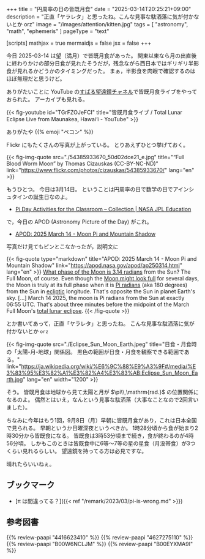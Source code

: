 +++
title = "円周率の日の皆既月食"
date =  "2025-03-14T20:25:21+09:00"
description = "正直「ヤラレタ」と思ったね。こんな見事な駄洒落に気が付かないとか orz"
image = "/images/attention/kitten.jpg"
tags = [ "astronomy", "math", "ephemeris" ]
pageType = "text"

[scripts]
  mathjax = true
  mermaidjs = false
  jsx = false
+++

今日 2025-03-14 は望（満月）で皆既月食があった。
関東以東なら月の出直後に終わりかけの部分日食が見れたそうだが，残念ながら西日本ではギリギリ半影食が見れるかどうかのタイミングだった。
まぁ，半影食を肉眼で確認するのはほぼ無理だと思うけど。

ありがたいことに YouTube の[すばる望遠鏡チャネル](https://www.youtube.com/@SubaruTelescopeNAOJ)で皆既月食ライブをやっておられた。
アーカイブも見れる。

{{< fig-youtube id="TGrFZOJeFCI" title="皆既月食ライブ / Total Lunar Eclipse Live from Maunakea, Hawai‘i - YouTube" >}}

ありがたや {{% emoji "ペコン" %}}

Flickr にもたくさんの写真が上がっている。
とりあえずひとつ挙げておく。

{{< fig-img-quote src="./54385933670_50d02dce21_e.jpg" title="“Full Blood Worm Moon” by Thomas Cizauskas (CC-BY-NC-ND)" link="https://www.flickr.com/photos/cizauskas/54385933670/" lang="en" >}}

もうひとつ。
今日は3月14日。
ということは円周率の日で数学の日でアインシュタインの誕生日なのよ。

- [Pi Day Activities for the Classroom – Collection | NASA JPL Education](https://www.jpl.nasa.gov/edu/resources/collection/pi-day-activities-for-the-classroom/)

で，今日の APOD (Astronomy Picture of the Day) がこれ。

- [APOD: 2025 March 14 - Moon Pi and Mountain Shadow](https://apod.nasa.gov/apod/ap250314.html)

写真だけ見てもピンとこなかったが，説明文に

{{< fig-quote type="markdown" title="APOD: 2025 March 14 - Moon Pi and Mountain Shadow" link="https://apod.nasa.gov/apod/ap250314.html" lang="en" >}}
[What phase of the Moon is 3.14 radians](https://www.jpl.nasa.gov/edu/resources/collection/pi-day-activities-for-the-classroom/) from the Sun? The Full Moon, of course. Even though the [Moon might look full](https://earthsky.org/moon-phases/full-moon) for several days, the Moon is truly at its full phase when it is [Pi radians](https://www.mathsisfun.com/geometry/radians.html) (aka 180 degrees) from the Sun in [ecliptic](https://en.wikipedia.org/wiki/Ecliptic_coordinate_system) longitude. That's opposite the Sun in planet Earth's sky. [...] March 14 2025, the moon is Pi radians from the Sun at exactly 06:55 UTC. That's about three minutes before the midpoint of the March Full Moon's [total lunar eclipse](https://earthsky.org/astronomy-essentials/total-lunar-eclipse-march-13-14-2025/).
{{< /fig-quote >}}

とか書いてあって，正直「ヤラレタ」と思ったね。
こんな見事な駄洒落に気が付かないとか `orz`

{{< fig-img-quote src="./Eclipse_Sun_Moon_Earth.jpeg" title="日食・月食時の「太陽-月-地球」関係図。 黒色の範囲が日食・月食を観察できる範囲である。" link="https://ja.wikipedia.org/wiki/%E6%9C%88%E9%A3%9F#/media/%E3%83%95%E3%82%A1%E3%82%A4%E3%83%AB:Eclipse_Sun_Moon_Earth.jpg" lang="en" width="1200" >}}

そう。
皆既月食は地球から見て太陽と月が $\pi\\,\mathrm{rad.}$ の位置関係になるのよ。
偶然とはいえ，なんという見事な駄洒落（大事なことなので2回言いました）。

ちなみに今年はもう1回，9月8日（月）早朝に皆既月食があり，これは日本全国で見られる。
早朝というか日曜深夜というべきか。
1時28分頃から食が始まり2時30分から皆既食になる。
皆既食は3時53分頃まで続き，食が終わるのが4時56分頃。
しかもこのときは皆既食中に6等〜7等の星の星食（月没帯食）が3つくらい見れるらしい。
望遠鏡を持ってる方は必見ですな。

晴れたらいいねぇ。

## ブックマーク

- [π は間違ってる？]({{< ref "/remark/2023/03/pi-is-wrong.md" >}})

## 参考図書

{{% review-paapi "4416623410" %}} <!-- 天文年鑑 2024年版 -->
{{% review-paapi "4627275110" %}} <!-- 天体物理学 -->
{{% review-paapi "B00W6NCLJM" %}} <!-- 数学ガールの秘密ノート／丸い三角関数 -->
{{% review-paapi "B00EYXMA9I" %}} <!-- 数学ガール -->
